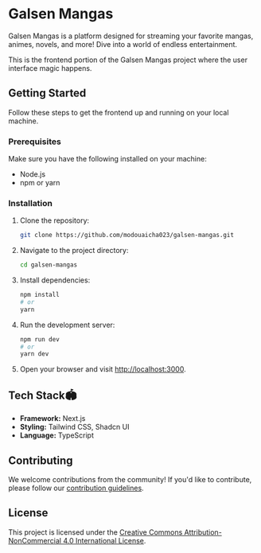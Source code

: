 # Galsen Mangas

Galsen Mangas is a platform designed for streaming your favorite mangas, animes, novels, and more! Dive into a world of endless entertainment.

This is the frontend portion of the Galsen Mangas project where the user interface magic happens.

## Getting Started

Follow these steps to get the frontend up and running on your local machine.

### Prerequisites

Make sure you have the following installed on your machine:

- Node.js
- npm or yarn

### Installation

1. Clone the repository:

   ```bash
   git clone https://github.com/modouaicha023/galsen-mangas.git
   ```

2. Navigate to the project directory:

   ```bash
   cd galsen-mangas
   ```

3. Install dependencies:

   ```bash
   npm install
   # or
   yarn
   ```


4. Run the development server:

   ```bash
   npm run dev
   # or
   yarn dev
   ```

6. Open your browser and visit [http://localhost:3000](http://localhost:3000).

## Tech Stack🏟️

- **Framework:** Next.js
- **Styling:** Tailwind CSS, Shadcn UI
- **Language:** TypeScript

## Contributing

We welcome contributions from the community! If you'd like to contribute, please follow our [contribution guidelines](CONTRIBUTING.md).

## License

This project is licensed under the [Creative Commons Attribution-NonCommercial 4.0 International License](LICENSE.md).
